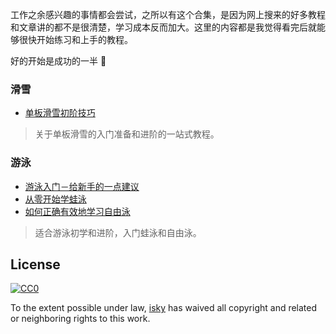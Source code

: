 工作之余感兴趣的事情都会尝试，之所以有这个合集，是因为网上搜来的好多教程和文章讲的都不是很清楚，学习成本反而加大。这里的内容都是我觉得看完后就能够很快开始练习和上手的教程。

好的开始是成功的一半 :metal:

### 滑雪
+ [单板滑雪初阶技巧](https://www.bilibili.com/read/cv75859?from=articleDetail)
> 关于单板滑雪的入门准备和进阶的一站式教程。

### 游泳
+ [游泳入门－给新手的一点建议](https://morongs.github.io/2016/07/09/youyongrumen/)
+ [从零开始学蛙泳](https://morongs.github.io/2016/07/31/wayonglianxi/)
+ [如何正确有效地学习自由泳](https://morongs.github.io/2016/09/15/xuexiziyouyong/)
> 适合游泳初学和进阶，入门蛙泳和自由泳。

## License

[![CC0](http://mirrors.creativecommons.org/presskit/buttons/88x31/svg/cc-zero.svg)](https://creativecommons.org/publicdomain/zero/1.0/)

To the extent possible under law, [isky](https://github.com/kevin-isky) has waived all copyright and related or neighboring rights to this work.
